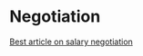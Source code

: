 # Negotiation

[Best article on salary negotiation](https://www.kalzumeus.com/2012/01/23/salary-negotiation/)